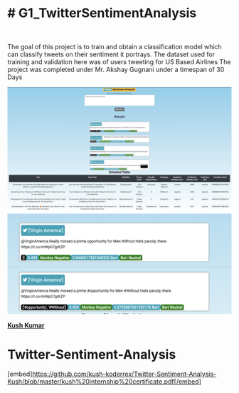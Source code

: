<strong><h1># G1_TwitterSentimentAnalysis</h1></strong><br>

The goal of this project is to train and obtain a classification model which can classify tweets on their sentiment it portrays.
The dataset used for training and validation here was of users tweeting for US Based Airlines
The project was completed under Mr. Akshay Gugnani under a timespan of 30 Days

![](frontend.png)
![](frontend1.png)

<strong><a href = "https://www.linkedin.com/in/kush-kumar-139084183/">Kush Kumar</a></strong><br>

# Twitter-Sentiment-Analysis
[embed]https://github.com/kush-koderrex/Twitter-Sentiment-Analysis-Kush/blob/master/kush%20internship%20certificate.pdf[/embed]


